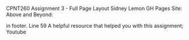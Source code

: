 CPNT260
Assignment 3 - Full Page Layout
Sidney Lemon
GH Pages Site:
Above and Beyond: <nav> in footer. Line 59
A helpful resource that helped you with this assignment; Youtube
